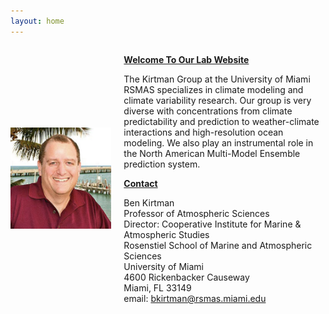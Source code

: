 ```yaml
---
layout: home
---
```


<div style="display: flex; align-items: center;">
  <div style="flex: 1;">
    <img src="/assets/images/kirtman_pic.jpg" alt="Dr. Benjamin Kirtman" style="width: 400px; max-width: 100%; height: auto;">
  </div>
  <div style="flex: 2; padding-left: 20px;">
    <p style="font-weight: bold; text-decoration: underline;">Welcome To Our Lab Website</p>
    <p>
      The Kirtman Group at the University of Miami RSMAS specializes in climate modeling and climate variability research. Our group is very diverse with concentrations from climate predictability and prediction to weather-climate interactions and high-resolution ocean modeling. We also play an instrumental role in the North American Multi-Model Ensemble prediction system.
    </p>
    <p style="font-weight: bold; text-decoration: underline;">Contact</p>
    <p>
      Ben Kirtman<br>
      Professor of Atmospheric Sciences<br>
      Director: Cooperative Institute for Marine & Atmospheric Studies<br>
      Rosenstiel School of Marine and Atmospheric Sciences<br>
      University of Miami<br>
      4600 Rickenbacker Causeway<br>
      Miami, FL 33149<br>
      email: <a href="mailto:bkirtman@rsmas.miami.edu">bkirtman@rsmas.miami.edu</a>
    </p>
  </div>
</div>
